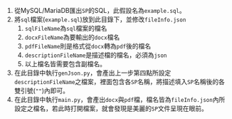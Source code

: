 1. 從MySQL/MariaDB匯出`SP`的SQL，此假設名為`example.sql`。
1. 將`sql`檔案(`example.sql`)放到此目錄下，並修改`fileInfo.json`  
    1. `sqlFileName`為`sql`檔案的檔名
    1. `docxFileName`為要輸出的`docx`檔名
    1. `pdfFileName`則是格式從`docx`轉為`pdf`後的檔名
    1. `descriptionFileName`是描述檔的檔名，必須為`json`
    1. 以上檔名皆需要包含副檔名。
1. 在此目錄中執行`genJson.py`，會產出上一步第四點所設定`descriptionFileName`之檔案，裡面包含各`SP`名稱，將描述填入`SP`名稱後的各雙引號(`""`)內即可。
1. 在此目錄中執行`main.py`，會產出`docx`與`pdf`檔，檔名皆為`fileInfo.json`內所設定之檔名，若此時打開檔案，就會發現是美麗的`SP`文件呈現在眼前。
